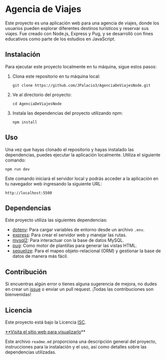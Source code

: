 # Agencia de Viajes

Este proyecto es una aplicación web para una agencia de viajes, donde los usuarios pueden explorar diferentes destinos turísticos y reservar sus viajes. Fue creado con Node.js, Express y Pug, y se desarrolló con fines educativos como parte de los estudios en JavaScript.

## Instalación

Para ejecutar este proyecto localmente en tu máquina, sigue estos pasos:

1. Clona este repositorio en tu máquina local:

   ```
   git clone https://github.com/JPalacio3/AgenciaDeViajesNode.git
   ```

2. Ve al directorio del proyecto:

   ```
   cd AgenciaDeViajesNode
   ```

3. Instala las dependencias del proyecto utilizando npm:

   ```
   npm install
   ```

## Uso

Una vez que hayas clonado el repositorio y hayas instalado las dependencias, puedes ejecutar la aplicación localmente. Utiliza el siguiente comando:

```
npm run dev
```

Este comando iniciará el servidor local y podrás acceder a la aplicación en tu navegador web ingresando la siguiente URL:

```
http://localhost:5500
```

## Dependencias

Este proyecto utiliza las siguientes dependencias:

- [dotenv](https://www.npmjs.com/package/dotenv): Para cargar variables de entorno desde un archivo `.env`.
- [express](https://www.npmjs.com/package/express): Para crear el servidor web y manejar las rutas.
- [mysql2](https://www.npmjs.com/package/mysql2): Para interactuar con la base de datos MySQL.
- [pug](https://www.npmjs.com/package/pug): Como motor de plantillas para generar las vistas HTML.
- [sequelize](https://www.npmjs.com/package/sequelize): Para el mapeo objeto-relacional (ORM) y gestionar la base de datos de manera más fácil.

## Contribución

Si encuentras algún error o tienes alguna sugerencia de mejora, no dudes en crear un [issue](https://github.com/JPalacio3/AgenciaDeViajesNode/issues) o enviar un pull request. ¡Todas las contribuciones son bienvenidas!

## Licencia

Este proyecto está bajo la Licencia [ISC](https://opensource.org/licenses/ISC).

[**Visita el sitio web para visualizarlo](https://agenciadeviajesnode-zxff.onrender.com/)**

Este archivo `readme.md` proporciona una descripción general del proyecto, instrucciones para la instalación y el uso, así como detalles sobre las dependencias utilizadas.
